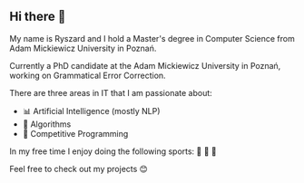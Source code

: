 ## Hi there 👋

My name is Ryszard and I hold a Master's degree in Computer Science from Adam Mickiewicz University in Poznań.

Currently a PhD candidate at the Adam Mickiewicz University in Poznań, working on Grammatical Error Correction.

There are three areas in IT that I am passionate about:
- :bar_chart: Artificial Intelligence (mostly NLP)
- 🧠 Algorithms
- 🥇 Competitive Programming

In my free time I enjoy doing the following sports: :basketball: 🏸 :bicyclist:

Feel free to check out my projects :blush:
